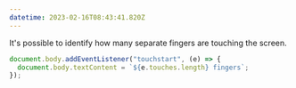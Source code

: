 ```yaml
---
datetime: 2023-02-16T08:43:41.820Z
---
```


It's possible to identify how many separate fingers are touching the screen.

```js
document.body.addEventListener("touchstart", (e) => {
  document.body.textContent = `${e.touches.length} fingers`;
});
```
